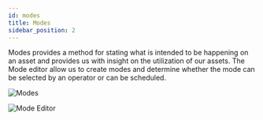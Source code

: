 ```yaml
---
id: modes
title: Modes
sidebar_position: 2
---
```

Modes provides a method for stating what is intended to be happening on an asset and provides us with insight on the utilization of our assets. The Mode editor allow us to create modes and determine whether the mode can be selected by an operator or can be scheduled.

![Modes](/img/4.png)

![Mode Editor](/img/5.png)